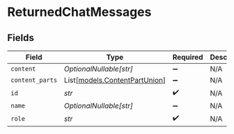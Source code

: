 # ReturnedChatMessages


## Fields

| Field                                                          | Type                                                           | Required                                                       | Description                                                    |
| -------------------------------------------------------------- | -------------------------------------------------------------- | -------------------------------------------------------------- | -------------------------------------------------------------- |
| `content`                                                      | *OptionalNullable[str]*                                        | :heavy_minus_sign:                                             | N/A                                                            |
| `content_parts`                                                | List[[models.ContentPartUnion](../models/contentpartunion.md)] | :heavy_minus_sign:                                             | N/A                                                            |
| `id`                                                           | *str*                                                          | :heavy_check_mark:                                             | N/A                                                            |
| `name`                                                         | *OptionalNullable[str]*                                        | :heavy_minus_sign:                                             | N/A                                                            |
| `role`                                                         | *str*                                                          | :heavy_check_mark:                                             | N/A                                                            |